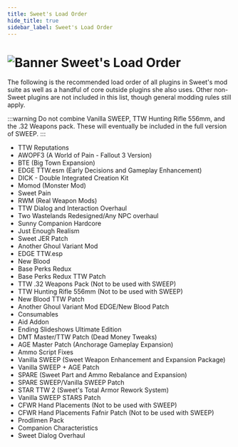 ```yaml
---
title: Sweet's Load Order
hide_title: true
sidebar_label: Sweet's Load Order
---
```


# ![Banner Sweet's Load Order](https://github.com/user-attachments/assets/3107bc4e-f267-4886-af12-014a7402807d)

The following is the recommended load order of all plugins in Sweet's mod suite as well as a handful of core outside plugins she also uses. Other non-Sweet plugins are not included in this list, though general modding rules still apply.

:::warning
Do not combine Vanilla SWEEP, TTW Hunting Rifle 556mm, and the .32 Weapons pack. These will eventually be included in the full version of SWEEP.
:::
 
- TTW Reputations
- AWOPF3 (A World of Pain - Fallout 3 Version)
- BTE (Big Town Expansion)
- EDGE TTW.esm (Early Decisions and Gameplay Enhancement)
- DICK - Double Integrated Creation Kit
- Momod (Monster Mod)
- Sweet Pain
- RWM (Real Weapon Mods)
- TTW Dialog and Interaction Overhaul
- Two Wastelands Redesigned/Any NPC overhaul
- Sunny Companion Hardcore
- Just Enough Realism
- Sweet JER Patch
- Another Ghoul Variant Mod
- EDGE TTW.esp
- New Blood
- Base Perks Redux
- Base Perks Redux TTW Patch
- TTW .32 Weapons Pack (Not to be used with SWEEP)
- TTW Hunting Rifle 556mm (Not to be used with SWEEP)
- New Blood TTW Patch
- Another Ghoul Variant Mod EDGE/New Blood Patch
- Consumables
- Aid Addon
- Ending Slideshows Ultimate Edition
- DMT Master/TTW Patch (Dead Money Tweaks)
- AGE Master Patch (Anchorage Gameplay Expansion)
- Ammo Script Fixes
- Vanilla SWEEP (Sweet Weapon Enhancement and Expansion Package)
- Vanilla SWEEP + AGE Patch
- SPARE (Sweet Part and Ammo Rebalance and Expansion)
- SPARE SWEEP/Vanilla SWEEP Patch
- STAR TTW 2 (Sweet's Total Armor Rework System)
- Vanilla SWEEP STARS Patch
- CFWR Hand Placements (Not to be used with SWEEP)
- CFWR Hand Placements Fafnir Patch (Not to be used with SWEEP)
- Prodlimen Pack
- Companion Characteristics
- Sweet Dialog Overhaul
